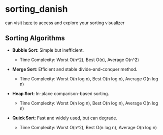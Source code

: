 # sorting_danish
  can visit [here](https://danishsharma496.github.io/sorting_danish/) to access and explore your sorting visualizer  
 

## Sorting Algorithms

- **Bubble Sort**: Simple but inefficient. 
  - Time Complexity: Worst O(n^2), Best O(n), Average O(n^2)

- **Merge Sort**: Efficient and stable divide-and-conquer method. 
  - Time Complexity: Worst O(n log n), Best O(n log n), Average O(n log n)

- **Heap Sort**: In-place comparison-based sorting.
  - Time Complexity: Worst O(n log n), Best O(n log n), Average O(n log n)

- **Quick Sort**: Fast and widely used, but can degrade.
  - Time Complexity: Worst O(n^2), Best O(n log n), Average O(n log n)
